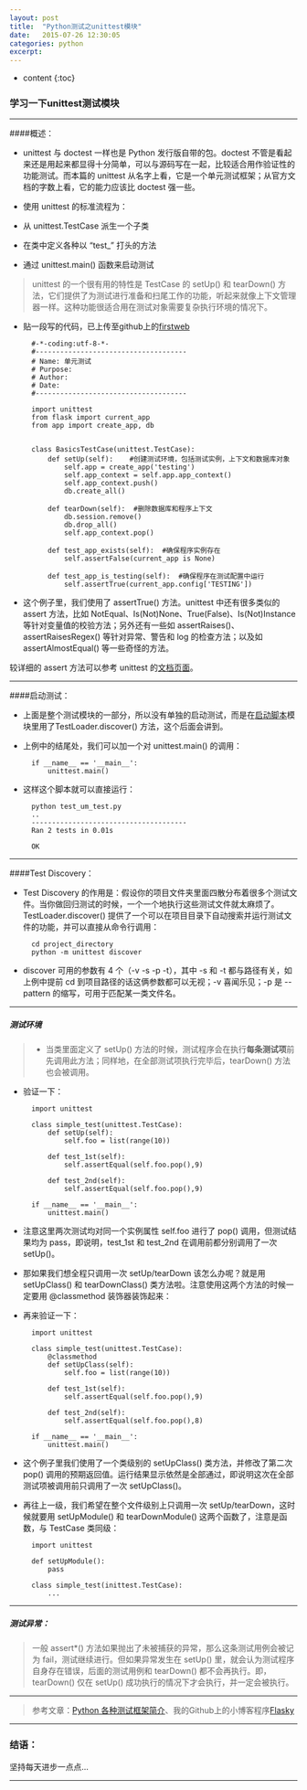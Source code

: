 ```yaml
---
layout: post
title:  "Python测试之unittest模块"
date:   2015-07-26 12:30:05
categories: python
excerpt: 
---
```


* content
{:toc}


### 学习一下unittest测试模块

---

####概述：

* unittest 与 doctest 一样也是 Python 发行版自带的包。doctest 不管是看起来还是用起来都显得十分简单，可以与源码写在一起，比较适合用作验证性的功能测试。而本篇的 unittest 从名字上看，它是一个单元测试框架；从官方文档的字数上看，它的能力应该比 doctest 强一些。

* 使用 unittest 的标准流程为：

 - 从 unittest.TestCase 派生一个子类
 
 - 在类中定义各种以 “test_” 打头的方法
 
 - 通过 unittest.main() 函数来启动测试
 
> unittest 的一个很有用的特性是 TestCase 的 setUp() 和 tearDown() 方法，它们提供了为测试进行准备和扫尾工作的功能，听起来就像上下文管理器一样。这种功能很适合用在测试对象需要复杂执行环境的情况下。

* 贴一段写的代码，已上传至github上的[firstweb](https://github.com/snowdream1314/firstweb/tree/master/flasky)

        #-*-coding:utf-8-*-
        #-------------------------------------
        # Name: 单元测试
        # Purpose: 
        # Author:
        # Date:
        #-------------------------------------

        import unittest
        from flask import current_app
        from app import create_app, db


        class BasicsTestCase(unittest.TestCase):
            def setUp(self):    #创建测试环境，包括测试实例，上下文和数据库对象
                self.app = create_app('testing')
                self.app_context = self.app.app_context()
                self.app_context.push()
                db.create_all()

            def tearDown(self):  #删除数据库和程序上下文
                db.session.remove()
                db.drop_all()
                self.app_context.pop()

            def test_app_exists(self):  #确保程序实例存在
                self.assertFalse(current_app is None)

            def test_app_is_testing(self):  #确保程序在测试配置中运行
                self.assertTrue(current_app.config['TESTING'])

* 这个例子里，我们使用了 assertTrue() 方法。unittest 中还有很多类似的 assert 方法，比如 NotEqual、Is(Not)None、True(False)、Is(Not)Instance 等针对变量值的校验方法；另外还有一些如 assertRaises()、assertRaisesRegex() 等针对异常、警告和 log 的检查方法；以及如 assertAlmostEqual() 等一些奇怪的方法。

较详细的 assert 方法可以参考 unittest 的[文档页面](https://docs.python.org/3/library/unittest.html?highlight=test#assert-methods)。

---

####启动测试：

* 上面是整个测试模块的一部分，所以没有单独的启动测试，而是在[启动脚本](https://github.com/snowdream1314/firstweb/blob/master/flasky/manage.py)模块里用了TestLoader.discover() 方法，这个后面会讲到。

* 上例中的结尾处，我们可以加一个对 unittest.main() 的调用： 

        if __name__ == '__main__':
            unittest.main()
            
* 这样这个脚本就可以直接运行：

        python test_um_test.py
        ..
        --------------------------------------
        Ran 2 tests in 0.01s

        OK
        
---

####Test Discovery：

* Test Discovery 的作用是：假设你的项目文件夹里面四散分布着很多个测试文件。当你做回归测试的时候，一个一个地执行这些测试文件就太麻烦了。TestLoader.discover() 提供了一个可以在项目目录下自动搜索并运行测试文件的功能，并可以直接从命令行调用：

        cd project_directory
        python -m unittest discover
        
* discover 可用的参数有 4 个（-v -s -p -t），其中 -s 和 -t 都与路径有关，如上例中提前 cd 到项目路径的话这俩参数都可以无视；-v 喜闻乐见；-p 是 --pattern 的缩写，可用于匹配某一类文件名。

---

##### 测试环境

> * 当类里面定义了 setUp() 方法的时候，测试程序会在执行**每条测试项**前先调用此方法；同样地，在全部测试项执行完毕后，tearDown() 方法也会被调用。

* 验证一下：

        import unittest

        class simple_test(unittest.TestCase):
            def setUp(self):
                self.foo = list(range(10))

            def test_1st(self):
                self.assertEqual(self.foo.pop(),9)

            def test_2nd(self):
                self.assertEqual(self.foo.pop(),9)

        if __name__ == '__main__':
            unittest.main()
            
* 注意这里两次测试均对同一个实例属性 self.foo 进行了 pop() 调用，但测试结果均为 pass，即说明，test_1st 和 test_2nd 在调用前都分别调用了一次 setUp()。

* 那如果我们想全程只调用一次 setUp/tearDown 该怎么办呢？就是用 setUpClass() 和 tearDownClass() 类方法啦。注意使用这两个方法的时候一定要用 @classmethod 装饰器装饰起来：

* 再来验证一下：

        import unittest

        class simple_test(unittest.TestCase):
            @classmethod
            def setUpClass(self):
                self.foo = list(range(10))

            def test_1st(self):
                self.assertEqual(self.foo.pop(),9)

            def test_2nd(self):
                self.assertEqual(self.foo.pop(),8)

        if __name__ == '__main__':
            unittest.main()
    
* 这个例子里我们使用了一个类级别的 setUpClass() 类方法，并修改了第二次 pop() 调用的预期返回值。运行结果显示依然是全部通过，即说明这次在全部测试项被调用前只调用了一次 setUpClass()。

* 再往上一级，我们希望在整个文件级别上只调用一次 setUp/tearDown，这时候就要用 setUpModule() 和 tearDownModule() 这两个函数了，注意是函数，与 TestCase 类同级：

        import unittest

        def setUpModule():
            pass

        class simple_test(inittest.TestCase):
            ...
            
---
            
##### 测试异常：

> 一般 assert*() 方法如果抛出了未被捕获的异常，那么这条测试用例会被记为 fail，测试继续进行。但如果异常发生在 setUp() 里，就会认为测试程序自身存在错误，后面的测试用例和 tearDown() 都不会再执行。即，tearDown() 仅在 setUp() 成功执行的情况下才会执行，并一定会被执行。

---

> 参考文章：[Python 各种测试框架简介](http://my.oschina.net/lionets/blog/268704)、我的Github上的小博客程序[Flasky](https://github.com/snowdream1314/firstweb/tree/master/flasky)

---

### 结语：

坚持每天进步一点点...

---